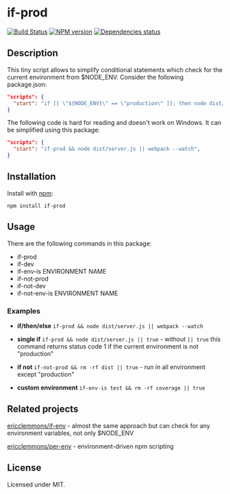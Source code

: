 # if-prod
[![Build Status](https://travis-ci.org/megahertz/if-prod.svg?branch=master)](https://travis-ci.org/megahertz/if-prod)
[![NPM version](https://badge.fury.io/js/if-prod.svg)](https://badge.fury.io/js/if-prod)
[![Dependencies status](https://david-dm.org/megahertz/if-prod/status.svg)](https://david-dm.org/megahertz/if-prod)

## Description

This tiny script allows to simplify conditional statements which check
for the current environment from $NODE_ENV. Consider the following
package.json:

```json
"scripts": {
  "start": "if [[ \"${NODE_ENV}\" == \"production\" ]]; then node dist/server.js; else webpack --watch; fi",
}
```

The following code is hard for reading and doesn't work on Windows. It
can be simplified using this package:

```json
"scripts": {
  "start": "if-prod && node dist/server.js || webpack --watch",
}
```

## Installation

Install with [npm](https://npmjs.org/package/if-prod):

    npm install if-prod

## Usage

There are the following commands in this package:

 - if-prod
 - if-dev
 - if-env-is ENVIRONMENT NAME
 - if-not-prod
 - if-not-dev
 - if-not-env-is ENVIRONMENT NAME

### Examples

- **if/then/else**
  `if-prod && node dist/server.js || webpack --watch`

- **single if**
  `if-prod && node dist/server.js || true` - without `|| true` this
  command returns status code 1 if the current environment is
  not "production"

- **if not**
  `if-not-prod && rm -rf dist || true` - run in all environment except
  "production"

- **custom environment**
  `if-env-is test && rm -rf coverage || true`

## Related projects

[ericclemmons/if-env](https://github.com/ericclemmons/if-env) - almost
the same approach but can check for any environment variables, not only
$NODE_ENV

[ericclemmons/per-env](https://github.com/ericclemmons/per-env) -
environment-driven npm scripting

## License

Licensed under MIT.
